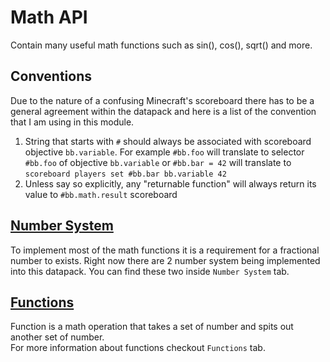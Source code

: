 # Math API
Contain many useful math functions such as sin(), cos(), sqrt() and more.

## Conventions
Due to the nature of a confusing Minecraft's scoreboard there has to be a general agreement within the datapack and here is a list of the convention that I am using in this module.
1) String that starts with `#` should always be associated with scoreboard objective `bb.variable`. For example `#bb.foo` will translate to selector `#bb.foo` of objective `bb.variable` or `#bb.bar = 42` will translate to `scoreboard players set #bb.bar bb.variable 42`
2) Unless say so explicitly, any "returnable function" will always return its value to `#bb.math.result` scoreboard

## [Number System](https://github.com/oOBoomberOo/boomber_utils/wiki/math_api.number)
To implement most of the math functions it is a requirement for a fractional number to exists. Right now there are 2 number system being implemented into this datapack. You can find these two inside `Number System` tab.

## [Functions](https://github.com/oOBoomberOo/boomber_utils/wiki/math_api.function)
Function is a math operation that takes a set of number and spits out another set of number.  
For more information about functions checkout `Functions` tab.